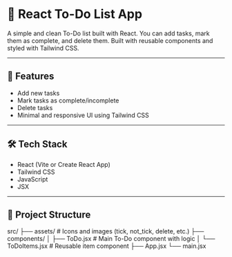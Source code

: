 # 📝 React To-Do List App

A simple and clean To-Do list built with React. You can add tasks, mark them as complete, and delete them. Built with reusable components and styled with Tailwind CSS.

---

## 🚀 Features

- Add new tasks
- Mark tasks as complete/incomplete
- Delete tasks
- Minimal and responsive UI using Tailwind CSS

---

## 🛠️ Tech Stack

- React (Vite or Create React App)
- Tailwind CSS
- JavaScript
- JSX

---

## 📁 Project Structure

src/
├── assets/ # Icons and images (tick, not_tick, delete, etc.)
├── components/
│ ├── ToDo.jsx # Main To-Do component with logic
│ └── ToDoItems.jsx # Reusable item component
├── App.jsx
└── main.jsx
